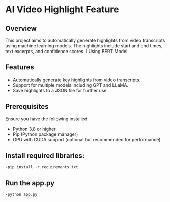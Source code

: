 # AI Video Highlight Feature

## Overview

This project aims to automatically generate highlights from video transcripts using machine learning models. The highlights include start and end times, text excerpts, and confidence scores. I Using BERT Model

## Features

- Automatically generate key highlights from video transcripts.
- Support for multiple models including GPT and LLaMA.
- Save highlights to a JSON file for further use.

## Prerequisites

Ensure you have the following installed:

- Python 3.8 or higher
- Pip (Python package manager)
- GPU with CUDA support (optional but recommended for performance)

## Install required libraries:

    -pip install -r requirements.txt
 ## Run the app.py

    -python app.py
